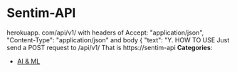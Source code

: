 # Sentim-API


herokuapp. com/api/v1/ with headers of Accept: "application/json", "Content-Type": "application/json" and body { "text": "Y. HOW TO USE Just send a POST request to /api/v1/ That is https://sentim-api
**Categories**:

- [AI & ML](https://github/awesome-apis/awesome-apis#ai-and-ml)



